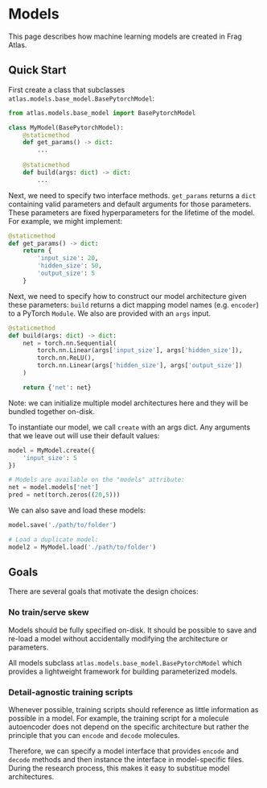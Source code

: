 
# Models

This page describes how machine learning models are created in Frag Atlas.

## Quick Start

First create a class that subclasses `atlas.models.base_model.BasePytorchModel`:

```py
from atlas.models.base_model import BasePytorchModel

class MyModel(BasePytorchModel):
    @staticmethod
    def get_params() -> dict:
        ...
    
    @staticmethod
    def build(args: dict) -> dict:
        ...
```

Next, we need to specify two interface methods. `get_params` returns a `dict` containing valid parameters and default arguments for those parameters. These parameters are fixed hyperparameters for the lifetime of the model. For example, we might implement:

```py
@staticmethod
def get_params() -> dict:
    return {
        'input_size': 20,
        'hidden_size': 50,
        'output_size': 5
    }
```

Next, we need to specify how to construct our model architecture given these parameters: `build` returns a dict mapping model names (e.g. `encoder`) to a PyTorch `Module`. We also are provided with an `args` input.

```py
@staticmethod
def build(args: dict) -> dict:
    net = torch.nn.Sequential(
        torch.nn.Linear(args['input_size'], args['hidden_size']),
        torch.nn.ReLU(),
        torch.nn.Linear(args['hidden_size'], args['output_size'])
    )

    return {'net': net}
```

Note: we can initialize multiple model architectures here and they will be bundled together on-disk.

To instantiate our model, we call `create` with an args dict. Any arguments that we leave out will use their default values:

```py
model = MyModel.create({
    'input_size': 5
})

# Models are available on the "models" attribute:
net = model.models['net']
pred = net(torch.zeros((20,5)))
```

We can also save and load these models:
```py
model.save('./path/to/folder')

# Load a duplicate model:
model2 = MyModel.load('./path/to/folder')
```

## Goals

There are several goals that motivate the design choices:

### No train/serve skew
Models should be fully specified on-disk. It should be possible to save and re-load a model without accidentally modifying the architecture or parameters.

All models subclass `atlas.models.base_model.BasePytorchModel` which provides a lightweight framework for building parameterized models.

### Detail-agnostic training scripts

Whenever possible, training scripts should reference as little information as possible in a model. For example, the training script for a molecule autoencoder does not depend on the specific architecture but rather the principle that you can `encode` and `decode` molecules.

Therefore, we can specify a model interface that provides `encode` and `decode` methods and then instance the interface in model-specific files. During the research process, this makes it easy to substitue model architectures.


